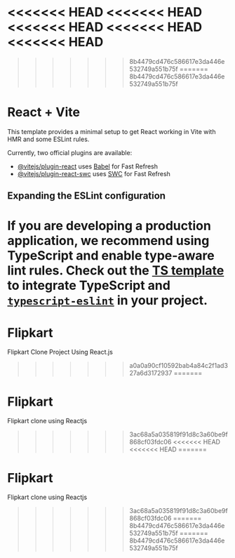<<<<<<< HEAD
<<<<<<< HEAD
<<<<<<< HEAD
<<<<<<< HEAD
<<<<<<< HEAD
=======
>>>>>>> 8b4479cd476c586617e3da446e532749a551b75f
=======
>>>>>>> 8b4479cd476c586617e3da446e532749a551b75f
# React + Vite

This template provides a minimal setup to get React working in Vite with HMR and some ESLint rules.

Currently, two official plugins are available:

- [@vitejs/plugin-react](https://github.com/vitejs/vite-plugin-react/blob/main/packages/plugin-react/README.md) uses [Babel](https://babeljs.io/) for Fast Refresh
- [@vitejs/plugin-react-swc](https://github.com/vitejs/vite-plugin-react-swc) uses [SWC](https://swc.rs/) for Fast Refresh

## Expanding the ESLint configuration

If you are developing a production application, we recommend using TypeScript and enable type-aware lint rules. Check out the [TS template](https://github.com/vitejs/vite/tree/main/packages/create-vite/template-react-ts) to integrate TypeScript and [`typescript-eslint`](https://typescript-eslint.io) in your project.
=======
# Flipkart
Flipkart Clone Project Using React.js
>>>>>>> a0a0a90cf10592bab4a84c2f1ad327a6d3172937
=======
# Flipkart
Flipkart clone using Reactjs
>>>>>>> 3ac68a5a035819f91d8c3a60be9f868cf03fdc06
<<<<<<< HEAD
<<<<<<< HEAD
=======
# Flipkart
Flipkart clone using Reactjs
>>>>>>> 3ac68a5a035819f91d8c3a60be9f868cf03fdc06
=======
>>>>>>> 8b4479cd476c586617e3da446e532749a551b75f
=======
>>>>>>> 8b4479cd476c586617e3da446e532749a551b75f
